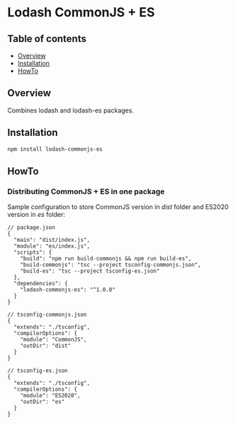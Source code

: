 # Lodash CommonJS + ES

## Table of contents

- [Overview](#overview)
- [Installation](#installation)
- [HowTo](#howto)

## Overview

Combines lodash and lodash-es packages.

## Installation

```sh
npm install lodash-commonjs-es
```

## HowTo

### Distributing CommonJS + ES in one package

Sample configuration to store CommonJS version in _dist_ folder and ES2020 version in _es_ folder:

```jsonc
// package.json
{
  "main": "dist/index.js",
  "module": "es/index.js",
  "scripts": {
    "build": "npm run build-commonjs && npm run build-es",
    "build-commonjs": "tsc --project tsconfig-commonjs.json",
    "build-es": "tsc --project tsconfig-es.json"
  },
  "dependencies": {
    "lodash-commonjs-es": "^1.0.0"
  }
}
```

```jsonc
// tsconfig-commonjs.json
{
  "extends": "./tsconfig",
  "compilerOptions": {
    "module": "CommonJS",
    "outDir": "dist"
  }
}
```

```jsonc
// tsconfig-es.json
{
  "extends": "./tsconfig",
  "compilerOptions": {
    "module": "ES2020",
    "outDir": "es"
  }
}
```
